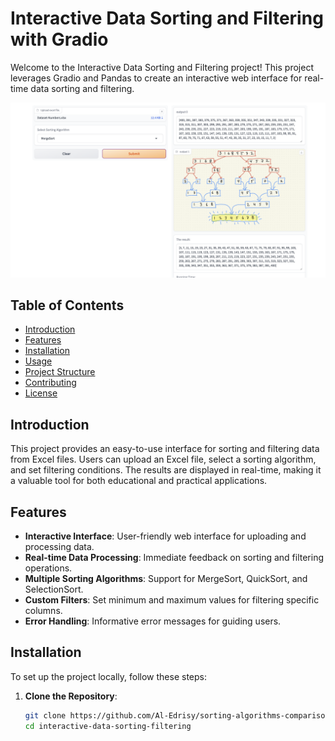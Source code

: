 # Interactive Data Sorting and Filtering with Gradio

Welcome to the Interactive Data Sorting and Filtering project! This project leverages Gradio and Pandas to create an interactive web interface for real-time data sorting and filtering.

![Project Demo](demoImage.png)

## Table of Contents
- [Introduction](#introduction)
- [Features](#features)
- [Installation](#installation)
- [Usage](#usage)
- [Project Structure](#project-structure)
- [Contributing](#contributing)
- [License](#license)

## Introduction
This project provides an easy-to-use interface for sorting and filtering data from Excel files. Users can upload an Excel file, select a sorting algorithm, and set filtering conditions. The results are displayed in real-time, making it a valuable tool for both educational and practical applications.

## Features
- **Interactive Interface**: User-friendly web interface for uploading and processing data.
- **Real-time Data Processing**: Immediate feedback on sorting and filtering operations.
- **Multiple Sorting Algorithms**: Support for MergeSort, QuickSort, and SelectionSort.
- **Custom Filters**: Set minimum and maximum values for filtering specific columns.
- **Error Handling**: Informative error messages for guiding users.

## Installation
To set up the project locally, follow these steps:

1. **Clone the Repository**:
   ```bash
   git clone https://github.com/Al-Edrisy/sorting-algorithms-comparisons.git
   cd interactive-data-sorting-filtering
